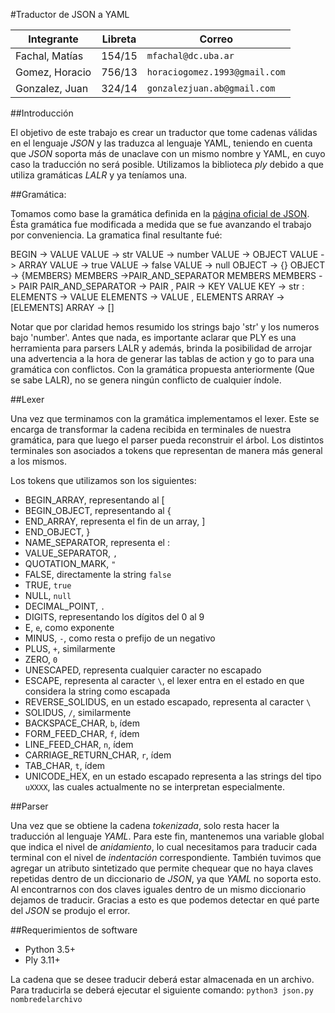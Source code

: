 #Traductor de JSON a YAML



Integrante | Libreta | Correo
--- | --- | --- |
Fachal, Matías | 154/15  | `mfachal@dc.uba.ar`  
Gomez, Horacio | 756/13 | `horaciogomez.1993@gmail.com` |
Gonzalez, Juan | 324/14 | `gonzalezjuan.ab@gmail.com`  

##Introducción

El objetivo de este trabajo es crear un traductor que tome cadenas válidas en el lenguaje _JSON_ y las traduzca al lenguaje YAML, teniendo en cuenta que _JSON_ soporta más de unaclave con un mismo nombre y YAML, en cuyo caso la traducción no será posible. Utilizamos la biblioteca _ply_ debido a que utiliza gramáticas _LALR_ y ya teníamos una.

##Gramática:

Tomamos como base la gramática definida en la [página oficial de JSON](https://www.json.org).
Ésta gramática fue modificada a medida que se fue avanzando el trabajo por conveniencia. La gramatica final resultante fué:

BEGIN -> VALUE
VALUE -> str
VALUE -> number
VALUE -> OBJECT
VALUE -> ARRAY
VALUE -> true
VALUE -> false
VALUE -> null
OBJECT -> {}
OBJECT -> {MEMBERS}
MEMBERS ->PAIR_AND_SEPARATOR MEMBERS
MEMBERS -> PAIR
PAIR_AND_SEPARATOR -> PAIR ,
PAIR -> KEY VALUE
KEY -> str :
ELEMENTS -> VALUE
ELEMENTS -> VALUE , ELEMENTS
ARRAY -> [ELEMENTS]
ARRAY -> []

Notar que por claridad hemos resumido los strings bajo 'str' y los numeros bajo 'number'.
Antes que nada, es importante aclarar que PLY es una herramienta para parsers LALR y además, brinda la posibilidad de arrojar una advertencia a la hora de generar las tablas de action y go to para una gramática con conflictos.
Con la gramática propuesta anteriormente (Que se sabe LALR), no se genera ningún conflicto de cualquier índole.

##Lexer

Una vez que terminamos con la gramática implementamos el lexer. Este se encarga de transformar la cadena recibida en terminales de nuestra gramática, para que luego el parser pueda reconstruir el árbol.
Los distintos terminales son asociados a tokens que representan de manera más general a los mismos.

Los tokens que utilizamos son los siguientes:
* BEGIN_ARRAY, representando al [
* BEGIN_OBJECT, representando al {
* END_ARRAY, representa el fin de un array, ]
* END_OBJECT, }
* NAME_SEPARATOR, representa el :
* VALUE_SEPARATOR, `,`
* QUOTATION_MARK, `"`
* FALSE, directamente la string `false`
* TRUE, `true`
* NULL, `null`
* DECIMAL_POINT, `.`
* DIGITS, representando los dígitos del 0 al 9
* E, `e`, como exponente
* MINUS, `-`, como resta o prefijo de un negativo
* PLUS, `+`, similarmente
* ZERO, `0`
* UNESCAPED, representa cualquier caracter no escapado
* ESCAPE, representa al caracter `\`, el lexer entra en el estado en que considera la string como escapada
* REVERSE_SOLIDUS, en un estado escapado, representa al caracter `\`
* SOLIDUS, `/`, similarmente
* BACKSPACE_CHAR, `b`, ídem
* FORM_FEED_CHAR, `f`, ídem
* LINE_FEED_CHAR, `n`, ídem
* CARRIAGE_RETURN_CHAR, `r`, ídem
* TAB_CHAR, `t`, ídem
* UNICODE_HEX, en un estado escapado representa a las strings del tipo `uXXXX`, las cuales actualmente no se interpretan especialmente.

##Parser

Una vez que se obtiene la cadena _tokenizada_, solo resta hacer la traducción al lenguaje _YAML_. Para este fin, mantenemos una variable global que indica el nivel de _anidamiento_, lo cual necesitamos para traducir cada terminal con el nivel de _indentación_ correspondiente. También tuvimos que agregar un atributo sintetizado que permite chequear que no haya claves repetidas dentro de un diccionario de _JSON_, ya que _YAML_ no soporta esto. 
Al encontrarnos con dos claves iguales dentro de un mismo diccionario dejamos de traducir. Gracias a esto es que podemos detectar en qué parte del _JSON_ se produjo el error.


##Requerimientos de software

- Python 3.5+
- Ply 3.11+

La cadena que se desee traducir deberá estar almacenada en un archivo. Para traducirla se deberá ejecutar el siguiente comando: `python3 json.py nombredelarchivo`


